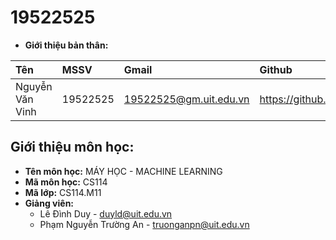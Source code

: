 # 19522525
* __Giới thiệu bản thân:__ 

|**Tên**|**MSSV**|**Gmail**|**Github**|
|:---|:---|:---|:---|
|Nguyễn Văn Vinh|19522525|19522525@gm.uit.edu.vn|https://github.com/RazLuBo|

## Giới thiệu môn học:
* __Tên môn học:__ MÁY HỌC - MACHINE LEARNING
* __Mã môn học:__ CS114
* __Mã lớp:__ CS114.M11
* __Giảng viên:__ 
  + Lê Đình Duy - duyld@uit.edu.vn
  + Phạm Nguyễn Trường An - truonganpn@uit.edu.vn
